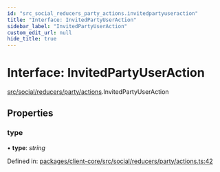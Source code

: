 ```yaml
---
id: "src_social_reducers_party_actions.invitedpartyuseraction"
title: "Interface: InvitedPartyUserAction"
sidebar_label: "InvitedPartyUserAction"
custom_edit_url: null
hide_title: true
---
```


# Interface: InvitedPartyUserAction

[src/social/reducers/party/actions](../modules/src_social_reducers_party_actions.md).InvitedPartyUserAction

## Properties

### type

• **type**: *string*

Defined in: [packages/client-core/src/social/reducers/party/actions.ts:42](https://github.com/xr3ngine/xr3ngine/blob/673ad6a5f/packages/client-core/src/social/reducers/party/actions.ts#L42)
